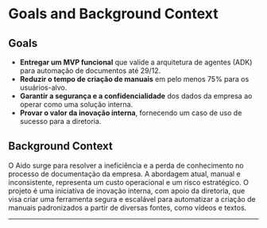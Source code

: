 ﻿# Goals and Background Context

## Goals

- **Entregar um MVP funcional** que valide a arquitetura de agentes (ADK) para automação de documentos até 29/12.
- **Reduzir o tempo de criação de manuais** em pelo menos 75% para os usuários-alvo.
- **Garantir a segurança e a confidencialidade** dos dados da empresa ao operar como uma solução interna.
- **Provar o valor da inovação interna**, fornecendo um caso de uso de sucesso para a diretoria.

## Background Context

O Aido surge para resolver a ineficiência e a perda de conhecimento no processo de documentação da empresa. A abordagem atual, manual e inconsistente, representa um custo operacional e um risco estratégico. O projeto é uma iniciativa de inovação interna, com apoio da diretoria, que visa criar uma ferramenta segura e escalável para automatizar a criação de manuais padronizados a partir de diversas fontes, como vídeos e textos.

---
